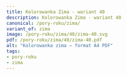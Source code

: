 ```yaml
---
title: Kolorowanka Zima - wariant 40
description: Kolorowanka Zima - wariant 40
canonical: /pory-roku/zima/
variant_of: zima
image: /pory-roku/zima/40/zima-40.svg
pdf: /pory-roku/zima/40/zima-40.pdf
alt: "Kolorowanka zima – format A4 PDF"
tags:
- pory-roku
- zima
---
```

